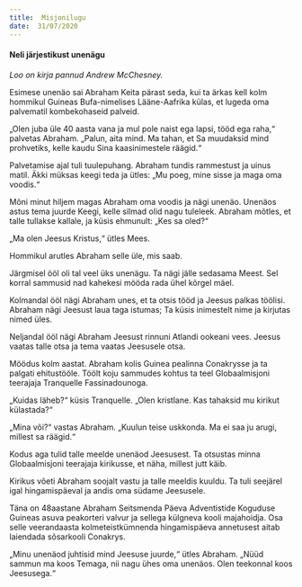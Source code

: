 ```yaml
---
title:  Misjonilugu
date:  31/07/2020
---
```


#### Neli järjestikust unenägu

_Loo on kirja pannud Andrew McChesney._

Esimese unenäo sai Abraham Keita pärast seda, kui ta ärkas kell kolm hommikul Guineas Bufa-nimelises Lääne-Aafrika külas, et lugeda oma palvematil kombe­kohaseid palveid.

„Olen juba üle 40 aasta vana ja mul pole naist ega lapsi, tööd ega raha,“ palvetas Abraham. „Palun, aita mind. Ma tahan, et Sa muudaksid mind prohvetiks, kelle kaudu Sina kaasinimestele räägid.“

Palvetamise ajal tuli tuulepuhang. Abraham tundis rammestust ja uinus matil. Äkki müksas keegi teda ja ütles: „Mu poeg, mine sisse ja maga oma voodis.“

Mõni minut hiljem magas Abraham oma voodis ja nägi unenäo. Unenäos astus tema juurde Keegi, kelle silmad olid nagu tuleleek. Abraham mõtles, et talle tullakse kallale, ja küsis ehmunult: „Kes sa oled?“

„Ma olen Jeesus Kristus,“ ütles Mees.

Hommikul arutles Abraham selle üle, mis saab.

Järgmisel ööl oli tal veel üks unenägu. Ta nägi jälle sedasama Meest. Sel korral sammusid nad kahekesi mööda rada ühel kõrgel mäel.

Kolmandal ööl nägi Abraham unes, et ta otsis tööd ja Jeesus palkas töölisi. Abraham nägi Jeesust laua taga istumas; Ta küsis inimestelt nime ja kirjutas nimed üles.

Neljandal ööl nägi Abraham Jeesust rinnuni Atlandi ookeani vees. Jeesus vaatas talle otsa ja tema vaatas Jeesusele otsa.

Möödus kolm aastat. Abraham kolis Guinea pealinna Conakrysse ja ta palgati ehitustööle. Töölt koju sammudes kohtus ta teel Globaalmisjoni teerajaja Tranquelle Fassinadounoga.

„Kuidas läheb?“ küsis Tranquelle. „Olen kristlane. Kas tahaksid mu kirikut külastada?“

„Mina või?“ vastas Abraham. „Kuulun teise uskkonda. Ma ei saa ju arugi, millest sa räägid.“

Kodus aga tulid talle meelde unenäod Jeesusest. Ta otsustas minna Globaalmisjoni teerajaja kirikusse, et näha, millest jutt käib.

Kirikus võeti Abraham soojalt vastu ja talle meeldis kuuldu. Ta tuli seejärel igal hingamispäeval ja andis oma südame Jeesusele.

Täna on 48aastane Abraham Seitsmenda Päeva Adventistide Koguduse Guineas asuva peakorteri valvur ja sellega külgneva kooli majahoidja. Osa selle veerandaasta kolmeteistkümnenda hingamispäeva annetusest aitab laiendada sõsarkooli Conakrys.

„Minu unenäod juhtisid mind Jeesuse juurde,“ ütles Abraham. „Nüüd sammun ma koos Temaga, nii nagu ühes oma unenäos. Olen teekonnal koos Jeesusega.“